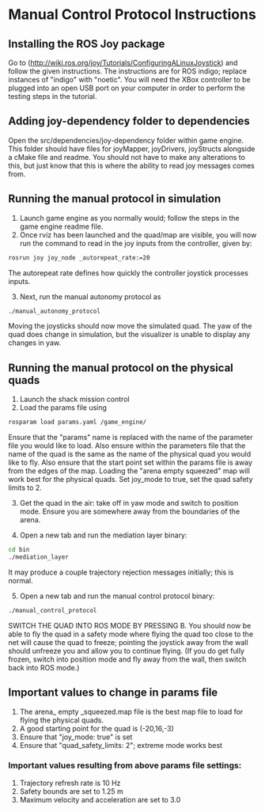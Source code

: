 # Manual Control Protocol Instructions
## Installing the ROS Joy package
Go to (http://wiki.ros.org/joy/Tutorials/ConfiguringALinuxJoystick) and follow
the given instructions. The instructions are for ROS indigo; replace instances
of "indigo" with "noetic". You will need the XBox controller to be plugged into
an open USB port on your computer in order to perform the testing steps in
the tutorial.

## Adding joy-dependency folder to dependencies
Open the src/dependencies/joy-dependency folder within game engine. This folder
should have files for joyMapper, joyDrivers, joyStructs alongside a cMake file
and readme. You should not have to make any alterations to this, but just know
that this is where the ability to read joy messages comes from.

## Running the manual protocol in simulation
1. Launch game engine as you normally would; follow the steps in the game engine
readme file.
2. Once rviz has been launched and the quad/map are visible, you will now run
the command to read in the joy inputs from the controller, given by:
```bash
rosrun joy joy_node _autorepeat_rate:=20
```
The autorepeat rate defines how quickly the controller joystick processes inputs.

3. Next, run the manual autonomy protocol as
```bash
./manual_autonomy_protocol
```
Moving the joysticks should now move the simulated quad. The yaw of the quad does
change in simulation, but the visualizer is unable to display any changes in yaw. 

## Running the manual protocol on the physical quads
1. Launch the shack mission control
2. Load the params file using
```bash
rosparam load params.yaml /game_engine/
```
Ensure that the "params" name is replaced with the name of the parameter file
you would like to load. Also ensure within the parameters file that the name of 
the quad is the same as the name of the physical quad you would like to fly.
Also ensure that the start point set within the params file is away from the 
edges of the map. Loading the "arena empty squeezed" map will work best for
the physical quads. Set joy_mode to true, set the quad safety limits to 2.

3. Get the quad in the air: take off in yaw mode and switch to position mode.
Ensure you are somewhere away from the boundaries of the arena.

4. Open a new tab and run the mediation layer binary:
```bash
cd bin
./mediation_layer
```
It may produce a couple trajectory rejection messages initially; this is normal.

5. Open a new tab and run the manual control protocol binary:
```bash
./manual_control_protocol
```
SWITCH THE QUAD INTO ROS MODE BY PRESSING B. You should now be able to fly
the quad in a safety mode where flying the quad too close to the net will
cause the quad to freeze; pointing the joystick away from the wall should
unfreeze you and allow you to continue flying. (If you do get fully frozen,
switch into position mode and fly away from the wall, then switch back into
ROS mode.)

## Important values to change in params file
1. The arena_ empty _squeezed.map file is the best map file
   to load for flying the physical quads.
2. A good starting point for the quad is (-20,16,-3)
3. Ensure that "joy_mode: true" is set 
4. Ensure that "quad_safety_limits: 2"; extreme mode works best

### Important values resulting from above params file settings:
1. Trajectory refresh rate is 10 Hz
2. Safety bounds are set to 1.25 m
3. Maximum velocity and acceleration are set to 3.0

